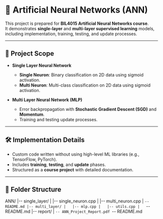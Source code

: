 # 🧠 Artificial Neural Networks (ANN)

This project is prepared for **BIL4015 Artificial Neural Networks course**.  
It demonstrates **single-layer** and **multi-layer supervised learning** models, including implementation, training, testing, and update processes.  

---

## 📌 Project Scope
- **Single Layer Neural Network**
  - **Single Neuron**: Binary classification on 2D data using sigmoid activation.  
  - **Multi Neuron**: Multi-class classification on 2D data using sigmoid activation.  

- **Multi Layer Neural Network (MLP)**
  - Error backpropagation with **Stochastic Gradient Descent (SGD)** and **Momentum**.  
  - Training and testing update processes.  

---

## 🛠️ Implementation Details
- Custom code written without using high-level ML libraries (e.g., TensorFlow, PyTorch).  
- Includes **training**, **testing**, and **update** phases.  
- Structured as a **course project** with detailed documentation.  

---

## 📂 Folder Structure

ANN/
|-- single_layer/
|   |-- single_neuron.cpp
|   |-- multi_neuron.cpp
|   `-- README.md
|-- multi_layer/
|   |-- mlp.cpp
|   |-- utils.cpp
|   `-- README.md
|-- report/
|   `-- ANN_Project_Report.pdf
`-- README.md
